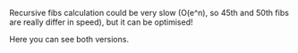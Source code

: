 Recursive fibs calculation could be very slow (O(e^n), so 45th and 50th fibs are really differ in speed),
but it can be optimised!

Here you can see both versions.
